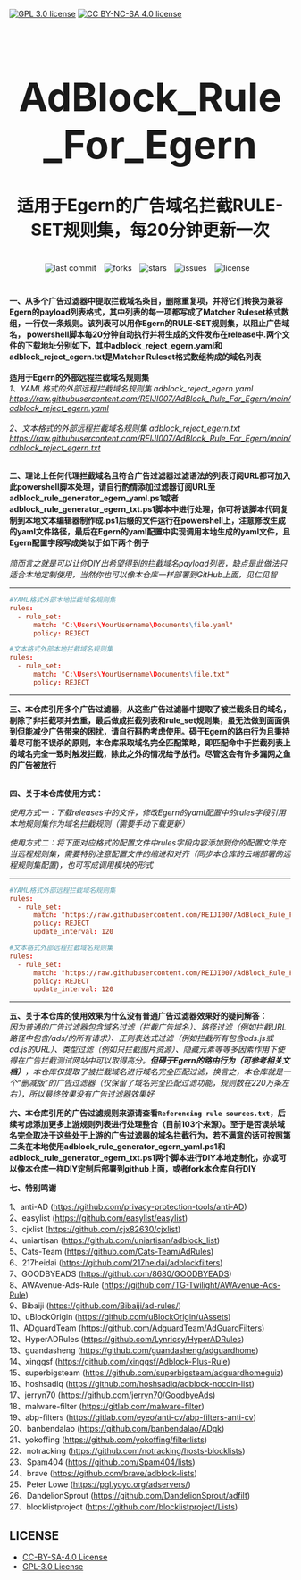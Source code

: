 [![GPL 3.0 license](https://img.shields.io/badge/License-GPL%20v3-blue.svg)](https://github.com/REIJI007/AdBlock_Rule_For_Egern/blob/main/LICENSE-GPL3.0)
[![CC BY-NC-SA 4.0 license](https://img.shields.io/badge/License-CC%20BY--NC--SA%204.0-lightgrey.svg)](https://github.com/REIJI007/AdBlock_Rule_For_Egern/blob/main/LICENSE-CC%20BY-NC-SA%204.0)
<!-- 居中的大标题 -->
<h1 align="center" style="font-size: 70px; margin-bottom: 20px;">AdBlock_Rule_For_Egern</h1>

<!-- 居中的副标题 -->
<h2 align="center" style="font-size: 30px; margin-bottom: 40px;">适用于Egern的广告域名拦截RULE-SET规则集，每20分钟更新一次</h2>

<!-- 徽章（根据需要调整） -->
<p align="center" style="margin-bottom: 40px;">
    <img src="https://img.shields.io/badge/last%20commit-today-brightgreen" alt="last commit" style="margin-right: 10px;">
    <img src="https://img.shields.io/github/forks/REIJI007/AdBlock_Rule_For_Egern" alt="forks" style="margin-right: 10px;">
    <img src="https://img.shields.io/github/stars/REIJI007/AdBlock_Rule_For_Egern" alt="stars" style="margin-right: 10px;">
    <img src="https://img.shields.io/github/issues/REIJI007/AdBlock_Rule_For_Egern" alt="issues" style="margin-right: 10px;">
    <img src="https://img.shields.io/github/license/REIJI007/AdBlock_Rule_For_Egern" alt="license" style="margin-right: 10px;">
</p>

**一、从多个广告过滤器中提取拦截域名条目，删除重复项，并将它们转换为兼容Egern的payload列表格式，其中列表的每一项都写成了Matcher Ruleset格式数组，一行仅一条规则。该列表可以用作Egern的RULE-SET规则集，以阻止广告域名， powershell脚本每20分钟自动执行并将生成的文件发布在release中.两个文件的下载地址分别如下，其中adblock_reject_egern.yaml和adblock_reject_egern.txt是Matcher Ruleset格式数组构成的域名列表**
<br>
<br>
**适用于Egern的外部远程拦截域名规则集**
<br>
*1、YAML格式的外部远程拦截域名规则集 adblock_reject_egern.yaml* 
<br>
*https://raw.githubusercontent.com/REIJI007/AdBlock_Rule_For_Egern/main/adblock_reject_egern.yaml*
<br>
<br>
*2、文本格式的外部远程拦截域名规则集 adblock_reject_egern.txt* 
<br>
*https://raw.githubusercontent.com/REIJI007/AdBlock_Rule_For_Egern/main/adblock_reject_egern.txt*
<br>
<br>

**二、理论上任何代理拦截域名且符合广告过滤器过滤语法的列表订阅URL都可加入此powershell脚本处理，请自行酌情添加过滤器订阅URL至adblock_rule_generator_egern_yaml.ps1或者adblock_rule_generator_egern_txt.ps1脚本中进行处理，你可将该脚本代码复制到本地文本编辑器制作成.ps1后缀的文件运行在powershell上，注意修改生成的yaml文件路径，最后在Egern的yaml配置中实现调用本地生成的yaml文件，且Egern配置字段写成类似于如下两个例子**
<br>
<br>
*简而言之就是可以让你DIY出希望得到的拦截域名payload列表，缺点是此做法只适合本地定制使用，当然你也可以像本仓库一样部署到GitHub上面，见仁见智*
<hr>

```conf
#YAML格式外部本地拦截域名规则集
rules:
  - rule_set:
      match: "C:\Users\YourUsername\Documents\file.yaml"
      policy: REJECT
```
```conf
#文本格式外部本地拦截域名规则集
rules:
  - rule_set:
      match: "C:\Users\YourUsername\Documents\file.txt"
      policy: REJECT
```

<hr>

**三、本仓库引用多个广告过滤器，从这些广告过滤器中提取了被拦截条目的域名，剔除了非拦截项并去重，最后做成拦截列表和rule_set规则集，虽无法做到面面俱到但能减少广告带来的困扰，请自行斟酌考虑使用。碍于Egern的路由行为且秉持着尽可能不误杀的原则，本仓库采取域名完全匹配策略，即匹配命中于拦截列表上的域名完全一致时触发拦截，除此之外的情况给予放行。尽管这会有许多漏网之鱼的广告被放行**
<br>
<br>

**四、关于本仓库使用方式：**

  *使用方式一：下载releases中的文件，修改Egern的yaml配置中的rules字段引用本地规则集作为域名拦截规则（需要手动下载更新）*


  *使用方式二：将下面对应格式的配置文件中rules字段内容添加到你的配置文件充当远程规则集，需要特别注意配置文件的缩进和对齐（同步本仓库的云端部署的远程规则集配置)，也可写成调用模块的形式*
<hr>




```conf
#YAML格式外部远程拦截域名规则集
rules:
  - rule_set:
      match: "https://raw.githubusercontent.com/REIJI007/AdBlock_Rule_For_Egern/main/adblock_reject_egern.yaml"
      policy: REJECT
      update_interval: 120
```
```conf
#文本格式外部远程拦截域名规则集
rules:
  - rule_set:
      match: "https://raw.githubusercontent.com/REIJI007/AdBlock_Rule_For_Egern/main/adblock_reject_egern.txt"
      policy: REJECT
      update_interval: 120
```
<hr>

**五、关于本仓库的使用效果为什么没有普通广告过滤器效果好的疑问解答：**
<br>
*因为普通的广告过滤器包含域名过滤（拦截广告域名）、路径过滤（例如拦截URL路径中包含/ads/的所有请求）、正则表达式过滤（例如拦截所有包含ads.js或ad.js的URL）、类型过滤（例如只拦截图片资源）、隐藏元素等等多因素作用下使得在广告拦截测试网站中可以取得高分。**但碍于Egern的路由行为（可参考相关文档）**，本仓库仅提取了被拦截域名进行域名完全匹配过滤，换言之，本仓库就是一个“删减版”的广告过滤器（仅保留了域名完全匹配过滤功能，规则数在220万条左右），所以最终效果没有广告过滤器效果好*




**六、本仓库引用的广告过滤规则来源请查看```Referencing rule sources.txt```，后续考虑添加更多上游规则列表进行处理整合（目前103个来源）。至于是否误杀域名完全取决于这些处于上游的广告过滤器的域名拦截行为，若不满意的话可按照第二条在本地使用adblock_rule_generator_egern_yaml.ps1和adblock_rule_generator_egern_txt.ps1两个脚本进行DIY本地定制化，亦或可以像本仓库一样DIY定制后部署到github上面，或者fork本仓库自行DIY**


**七、特别鸣谢**

1、anti-AD
(https://github.com/privacy-protection-tools/anti-AD)<br>
2、easylist
(https://github.com/easylist/easylist)<br>
3、cjxlist
(https://github.com/cjx82630/cjxlist)<br>
4、uniartisan
(https://github.com/uniartisan/adblock_list)<br>
5、Cats-Team
(https://github.com/Cats-Team/AdRules)<br>
6、217heidai
(https://github.com/217heidai/adblockfilters)<br>
7、GOODBYEADS
(https://github.com/8680/GOODBYEADS)<br>
8、AWAvenue-Ads-Rule
(https://github.com/TG-Twilight/AWAvenue-Ads-Rule)<br>
9、Bibaiji
(https://github.com/Bibaiji/ad-rules/)<br>
10、uBlockOrigin
(https://github.com/uBlockOrigin/uAssets)<br>
11、ADguardTeam
(https://github.com/AdguardTeam/AdGuardFilters)<br>
12、HyperADRules
(https://github.com/Lynricsy/HyperADRules)<br>
13、guandasheng
(https://github.com/guandasheng/adguardhome)<br>
14、xinggsf
(https://github.com/xinggsf/Adblock-Plus-Rule)<br>
15、superbigsteam
(https://github.com/superbigsteam/adguardhomeguiz)<br>
16、hoshsadiq
(https://github.com/hoshsadiq/adblock-nocoin-list)<br>
17、jerryn70
(https://github.com/jerryn70/GoodbyeAds)<br>
18、malware-filter
(https://gitlab.com/malware-filter)<br>
19、abp-filters
(https://gitlab.com/eyeo/anti-cv/abp-filters-anti-cv)<br>
20、banbendalao
(https://github.com/banbendalao/ADgk)<br>
21、yokoffing
(https://github.com/yokoffing/filterlists)<br>
22、notracking
(https://github.com/notracking/hosts-blocklists)<br>
23、Spam404
(https://github.com/Spam404/lists)<br>
24、brave
(https://github.com/brave/adblock-lists)<br>
25、Peter Lowe
(https://pgl.yoyo.org/adservers/)<br>
26、DandelionSprout
(https://github.com/DandelionSprout/adfilt)<br>
27、blocklistproject
(https://github.com/blocklistproject/Lists)



## LICENSE
- [CC-BY-SA-4.0 License](https://github.com/REIJI007/AdBlock_Rule_For_Egern/blob/main/LICENSE-CC%20BY-NC-SA%204.0)
- [GPL-3.0 License](https://github.com/REIJI007/AdBlock_Rule_For_Egern/blob/main/LICENSE-GPL3.0)


